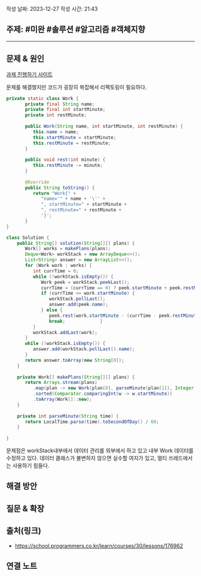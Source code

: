 작성 날짜: 2023-12-27
작성 시간: 21:43

## 주제: #미완 #솔루션 #알고리즘 #객체지향 

----

## 문제 & 원인
[과제 진행하기 사이트](https://school.programmers.co.kr/learn/courses/30/lessons/176962)

문제를 해결했지만 코드가 굉장히 복잡해서 리팩토링이 필요하다.

```java
private static class Work {  
       private final String name;  
       private final int startMinute;  
       private int restMinute;  
  
       public Work(String name, int startMinute, int restMinute) {  
          this.name = name;  
          this.startMinute = startMinute;  
          this.restMinute = restMinute;  
       }  
  
       public void rest(int minute) {  
          this.restMinute -= minute;  
       }  
  
       @Override  
       public String toString() {  
          return "Work{" +  
             "name='" + name + '\'' +  
             ", startMinute=" + startMinute +  
             ", restMinute=" + restMinute +  
             '}';  
       }  
}  
```


```java
class Solution {  
    public String[] solution(String[][] plans) {  
       Work[] works = makePlans(plans);  
       Deque<Work> workStack = new ArrayDeque<>();  
       List<String> answer = new ArrayList<>();  
       for (Work work : works) {  
          int currTime = 0;  
          while (!workStack.isEmpty()) {  
             Work peek = workStack.peekLast();  
             currTime = (currTime == 0) ? peek.startMinute + peek.restMinute : currTime + peek.restMinute;  
             if (currTime <= work.startMinute) {  
                workStack.pollLast();  
                answer.add(peek.name);  
             } else {  
                peek.rest(work.startMinute - (currTime - peek.restMinute));  
                break;             }  
          }  
          workStack.addLast(work);  
       }  
       while (!workStack.isEmpty()) {  
          answer.add(workStack.pollLast().name);  
       }  
       return answer.toArray(new String[0]);  
    }  
  
    private Work[] makePlans(String[][] plans) {  
       return Arrays.stream(plans)  
          .map(plan -> new Work(plan[0], parseMinute(plan[1]), Integer.parseInt(plan[2])))  
          .sorted(Comparator.comparingInt(w -> w.startMinute))  
          .toArray(Work[]::new);  
    }  
  
    private int parseMinute(String time) {  
       return LocalTime.parse(time).toSecondOfDay() / 60;  
    }  
  
}
```

문제점은 workStack내부에서 데이터 관리를 외부에서 하고 있고 내부 Work 데이터를 수정하고 있다. 데이터 클래스가 불변하지 않으면 실수할 여지가 있고, 멀티 쓰레드에서는 사용하기 힘들다.
## 해결 방안


## 질문 & 확장

## 출처(링크)
- https://school.programmers.co.kr/learn/courses/30/lessons/176962

## 연결 노트

